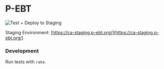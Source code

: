 # P-EBT
![Test + Deploy to Staging](https://github.com/codeforamerica/pandemic-ebt/workflows/Test%20+%20Deploy%20to%20Staging/badge.svg)

Staging Environment: [https://ca-staging.p-ebt.org/](https://ca-staging.p-ebt.org/)

### Development
Run tests with `rake`.


